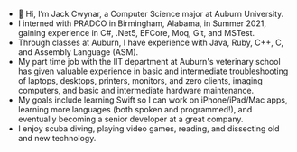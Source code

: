 - 👋 Hi, I’m Jack Cwynar, a Computer Science major at Auburn University.
- I interned with PRADCO in Birmingham, Alabama, in Summer 2021, gaining experience in C#, .Net5, EFCore, Moq, Git, and MSTest.
- Through classes at Auburn, I have experience with Java, Ruby, C++, C, and Assembly Language (ASM).
- My part time job with the IIT department at Auburn's veterinary school has given valuable experience in basic and intermediate troubleshooting of laptops, desktops, printers, monitors, and zero clients, imaging computers, and basic and intermediate hardware maintenance.
- My goals include learning Swift so I can work on iPhone/iPad/Mac apps, learning more languages (both spoken and programmed!), and eventually becoming a senior developer at a great company.
- I enjoy scuba diving, playing video games, reading, and dissecting old and new technology.

